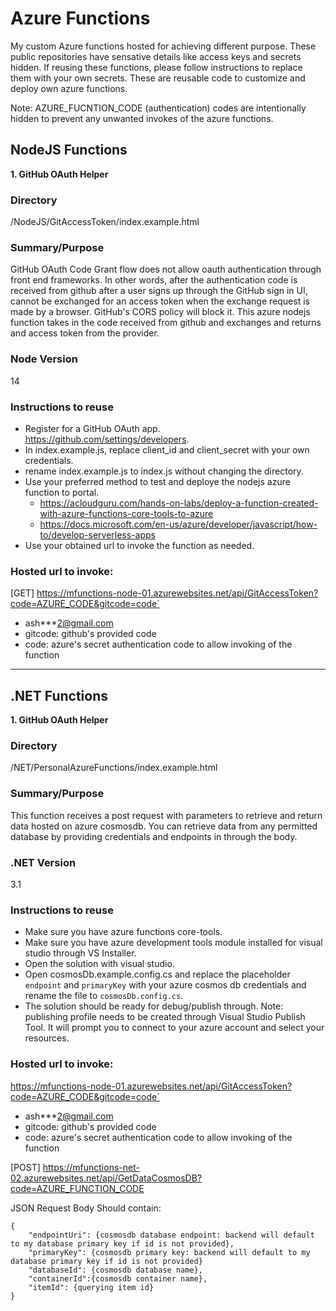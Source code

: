 # Azure Functions
My custom Azure functions hosted for achieving different purpose. These public repositories have sensative details like access keys and secrets hidden. If reusing these functions, please follow instructions to replace them with your own secrets. These are reusable code to customize and deploy own azure functions.

Note: AZURE_FUCNTION_CODE (authentication) codes are intentionally hidden to prevent any unwanted invokes of the azure functions.

## NodeJS Functions


**1. GitHub OAuth Helper**

### Directory
/NodeJS/GitAccessToken/index.example.html

### Summary/Purpose
GitHub OAuth Code Grant flow does not allow oauth authentication through front end frameworks. In other words, after the authentication code is received from github after a user signs up through the GitHub sign in UI, cannot be exchanged for an access token when the exchange request is made by a browser. GitHub's CORS policy will block it. This azure nodejs function takes in the code received from github and exchanges and returns and access token from the provider.

### Node Version
14

### Instructions to reuse
- Register for a GitHub OAuth app. https://github.com/settings/developers.
- In index.example.js, replace client_id and client_secret with your own credentials.
- rename index.example.js to index.js without changing the directory.
- Use your preferred method to test and deploye the nodejs azure function to portal.
    - https://acloudguru.com/hands-on-labs/deploy-a-function-created-with-azure-functions-core-tools-to-azure
    - https://docs.microsoft.com/en-us/azure/developer/javascript/how-to/develop-serverless-apps
- Use your obtained url to invoke the function as needed.

### Hosted url to invoke:
[GET] https://mfunctions-node-01.azurewebsites.net/api/GitAccessToken?code=AZURE_CODE&gitcode=code`

- ash***2@gmail.com
- gitcode: github's provided code
- code: azure's secret authentication code to allow invoking of the function

---


## .NET Functions

**1. GitHub OAuth Helper**

### Directory
/NET/PersonalAzureFunctions/index.example.html

### Summary/Purpose
This function receives a post request with parameters to retrieve and return
data hosted on azure cosmosdb. You can retrieve data from any permitted database by
providing credentials and endpoints in through the body.

### .NET Version
3.1

### Instructions to reuse
- Make sure you have azure functions core-tools.
- Make sure you have azure development tools module installed for visual studio through VS Installer.
- Open the solution with visual studio.
- Open cosmosDb.example.config.cs and replace the placeholder `endpoint` and `primaryKey` with your azure cosmos db credentials and rename the file to `cosmosDb.config.cs`.
- The solution should be ready for debug/publish through.
Note: publishing profile needs to be created through Visual Studio Publish Tool. It will prompt
you to connect to your azure account and select your resources.

### Hosted url to invoke:
https://mfunctions-node-01.azurewebsites.net/api/GitAccessToken?code=AZURE_CODE&gitcode=code`

- ash***2@gmail.com
- gitcode: github's provided code
- code: azure's secret authentication code to allow invoking of the function

[POST] https://mfunctions-net-02.azurewebsites.net/api/GetDataCosmosDB?code=AZURE_FUNCTION_CODE

JSON Request Body Should contain:

    {
        "endpointUri": {cosmosdb database endpoint: backend will default to my database primary key if id is not provided},
        "primaryKey": {cosmosdb primary key: backend will default to my database primary key if id is not provided}
        "databaseId": {cosmosdb database name},
        "containerId":{cosmosdb container name},
        "itemId": {querying item id}
    }
